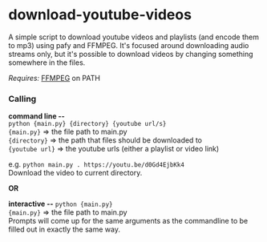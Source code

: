 # download-youtube-videos
A simple script to download youtube videos and playlists (and encode them to mp3) using pafy and FFMPEG. It's focused around downloading audio streams only, but it's possible to download videos by changing something somewhere in the files.
  
*Requires:* [FFMPEG](https://ffmpeg.org/download.html) on PATH  
  
### Calling
**command line --**  
``python {main.py} {directory} {youtube url/s}``  
``{main.py}`` => the file path to main.py  
``{directory}`` => the path that files should be downloaded to  
``{youtube url}`` => the youtube urls (either a playlist or video link)  

e.g. ``python main.py . https://youtu.be/d0Gd4EjbKk4 ``  
Download the video to current directory.  

**OR**  

**interactive --**
``python {main.py}``  
``{main.py}`` => the file path to main.py   
Prompts will come up for the same arguments as the commandline to be filled out in exactly the same way.  


